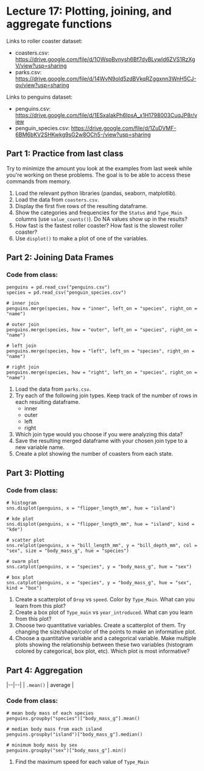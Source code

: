 # Lecture 17: Plotting, joining, and aggregate functions

Links to roller coaster dataset:
* coasters.csv: https://drive.google.com/file/d/1OWspBvnysh6Bf7dyBLywId6ZVS1RzXgV/view?usp=sharing
* parks.csv: https://drive.google.com/file/d/14WvN9oId5zdBVkqRZggxnn3WnH5CJ-qy/view?usp=sharing

Links to penguins dataset:
* penguins.csv: https://drive.google.com/file/d/1ESxaIakPh6IpsA_x1H1798003CuqJP8r/view
* penguin_species.csv: https://drive.google.com/file/d/1ZuDVMF-6BM6bKV2SHKwkg9sG2w8OCh5-/view?usp=sharing

## Part 1: Practice from last class

Try to minimize the amount you look at the examples from last week while you're working on these problems. The goal is to be able to access these commands from memory.

1. Load the relevant python libraries (pandas, seaborn, matplotlib).
2. Load the data from `coasters.csv`.
3. Display the first five rows of the resulting dataframe.
4. Show the categories and frequencies for the `Status` and `Type_Main` columns (use `value_counts()`). Do NA values show up in the results?
5. How fast is the fastest roller coaster? How fast is the slowest roller coaster?
6. Use `displot()` to make a plot of one of the variables.

## Part 2: Joining Data Frames

### Code from class:

```
penguins = pd.read_csv("penguins.csv")
species = pd.read_csv("penguin_species.csv")

# inner join
penguins.merge(species, how = "inner", left_on = "species", right_on = "name")

# outer join
penguins.merge(species, how = "outer", left_on = "species", right_on = "name")

# left join
penguins.merge(species, how = "left", left_on = "species", right_on = "name")

# right join
penguins.merge(species, how = "right", left_on = "species", right_on = "name")
```

1. Load the data from `parks.csv`.
2. Try each of the following join types. Keep track of the number of rows in each resulting dataframe.
   * inner
   * outer
   * left
   * right
3. Which join type would you choose if you were analyzing this data?
4. Save the resulting merged dataframe with your chosen join type to a new variable name.
5. Create a plot showing the number of coasters from each state.

## Part 3: Plotting

### Code from class:

```
# histogram
sns.displot(penguins, x = "flipper_length_mm", hue = "island")

# kde plot
sns.displot(penguins, x = "flipper_length_mm", hue = "island", kind = "kde")

# scatter plot
sns.relplot(penguins, x = "bill_length_mm", y = "bill_depth_mm", col = "sex", size = "body_mass_g", hue = "species")

# swarm plot
sns.catplot(penguins, x = "species", y = "body_mass_g", hue = "sex")

# box plot
sns.catplot(penguins, x = "species", y = "body_mass_g", hue = "sex", kind = "box")
```

1. Create a scatterplot of `Drop` vs `speed`. Color by `Type_Main`. What can you learn from this plot?
2. Create a box plot of `Type_main` vs `year_introduced`. What can you learn from this plot?
3. Choose two quantitative variables. Create a scatterplot of them. Try changing the size/shape/color of the points to make an informative plot.
4. Choose a quantitative variable and a categorical variable. Make multiple plots showing the relationship between these two variables (histogram colored by categorical, box plot, etc). Which plot is most informative?

## Part 4: Aggregation

|--|--|
| `.mean()` | average |

### Code from class:

```
# mean body mass of each species
penguins.groupby("species")["body_mass_g"].mean()

# median body mass from each island
penguins.groupby("island")["body_mass_g"].median()

# minimum body mass by sex
penguins.groupby("sex")["body_mass_g"].min()
```

1. Find the maximum speed for each value of `Type_Main`


